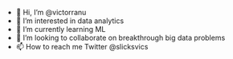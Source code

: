- 👋 Hi, I’m @victorranu
- 👀 I’m interested in data analytics
- 🌱 I’m currently learning ML
- 💞️ I’m looking to collaborate on breakthrough big data problems
- 📫 How to reach me Twitter @slicksvics

<!---
victorranu/victorranu is a ✨ special ✨ repository because its `README.md` (this file) appears on your GitHub profile.
You can click the Preview link to take a look at your changes.
--->
